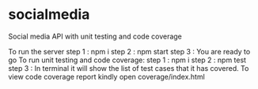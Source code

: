 # socialmedia
Social media API with unit testing and code coverage

To run the server
    step 1 : npm i
    step 2 : npm start
    step 3 : You are ready to go
To run unit testing and code coverage:
    step 1 : npm i
    step 2 : npm test
    step 3 : In terminal it will show the list of test cases that it has covered. To view code coverage report kindly open coverage/index.html